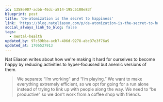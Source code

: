 ```yaml
---
id: 1358e907-adbb-46dc-a814-195c5100e83f
blueprint: post
title: 'De-atomization is the secret to happiness'
link: 'https://blog.nateliason.com/p/de-atomization-is-the-secret-to-happiness'
social_always_link_to_blog: false
tags:
  - mental-health
updated_by: 97c59bba-acb7-406d-9278-abc37e3f76a9
updated_at: 1706527913
---
```

Nat Eliason writes about how we're making it hard for ourselves to become happy by reducing activities to hyper-focussed but anemic versions of them.

> We separate “I’m working” and “I’m playing.” We want to make everything extremely efficient, so we opt for going for a run alone instead of trying to link up with people along the way. We need to “be productive” so we don’t work from a coffee shop with friends.